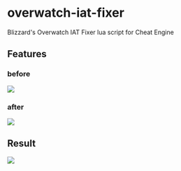 # overwatch-iat-fixer
Blizzard's Overwatch IAT Fixer lua script for Cheat Engine
## Features

### before
 <img src="https://raw.githubusercontent.com/vmmcall/overwatch-iat-fixer/images/before.png">

### after
 <img src="https://raw.githubusercontent.com/vmmcall/overwatch-iat-fixer/images/after.png">


## Result
 <img src="https://raw.githubusercontent.com/vmmcall/overwatch-iat-fixer/main/images/Result.png">
